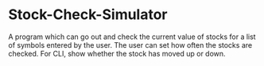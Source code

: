 # Stock-Check-Simulator
A program which can go out and check the current value of stocks for a list of symbols entered by the user. The user can set how often the stocks are checked. For CLI, show whether the stock has moved up or down.
